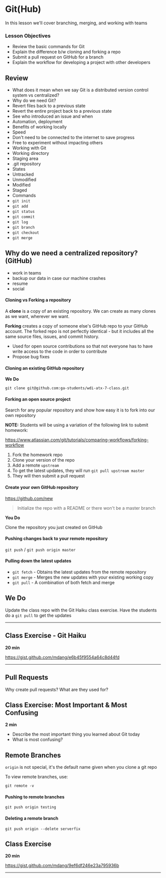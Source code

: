 # Git(Hub)

In this lesson we'll cover branching, merging, and working with teams

### Lesson Objectives

* Review the basic commands for Git
* Explain the difference b/w cloning and forking a repo
* Submit a pull request on GitHub for a branch
* Explain the workflow for developing a project with other developers

## Review

- What does it mean when we say Git is a distributed version control system vs centralized?
- Why do we need Git? 
 - Revert files back to a previous state
 - Revert the entire project back to a previous state
 - See who introduced an issue and when
 - Automation, deployment 
- Benefits of working locally
 - Speed
 - Don't need to be connected to the internet to save progress
 - Free to experiment without impacting others
- Working with Git
 - Working directory
 - Staging area
 - .git repository
- States 
 - Untracked
 - Unmodified
 - Modified
 - Staged
- Commands
 - `git init`
 - `git add`
 - `git status`
 - `git commit`
 - `git log`
 - `git branch`
 - `git checkout`
 - `git merge`

## Why do we need a centralized repository? (GitHub)

* work in teams
* backup our data in case our machine crashes
* resume
* social

#### Cloning vs Forking a repository

A **clone** is a copy of an existing repository. We can create as many clones as we want, wherever we want.

**Forking** creates a copy of someone else's GitHub repo to your GitHub account. The forked repo is not perfectly identical - but it includes all the same source files, issues, and commit history.
  - Used for open source contributions so that not everyone has to have write access to the code in order to contribute
  - Propose bug fixes

#### Cloning an existing GitHub repository 

**We Do**

``` git clone git@github.com:ga-students/wdi-atx-7-class.git ```

#### Forking an open source project

Search for any popular repository and show how easy it is to fork into our own repository

**NOTE:** Students will be using a variation of the following link to submit homework:

https://www.atlassian.com/git/tutorials/comparing-workflows/forking-workflow

1. Fork the homework repo
2. Clone your version of the repo 
3. Add a remote ```upstream``` 
4. To get the latest updates, they will run ``` git pull upstream master ```
5. They will then submit a pull request 

#### Create your own GitHub repository

https://github.com/new

> Initialize the repo with a README or there won't be a master branch

**You Do**

Clone the repository you just created on GitHub

#### Pushing changes back to your remote repository

``` git push ``` / ``` git push origin master ```

#### Pulling down the latest updates 

* ``` git fetch ``` - Obtains the latest updates from the remote repository
* ``` git merge ``` - Merges the new updates with your existing working copy
* ``` git pull ``` - A combination of both fetch and merge

## We Do

Update the class repo with the Git Haiku class exercise. Have the students do a ``` git pull ``` to get the updates

<hr>

## Class Exercise  - Git Haiku

**20 min**

https://gist.github.com/mdang/e6b45f9554a64c8d44fd

<hr>

## Pull Requests

Why create pull requests? What are they used for?

## Class Exercise: Most Important & Most Confusing

**2 min**

* Describe the most important thing you learned about Git today 
* What is most confusing? 

## Remote Branches

``` origin ``` is not special, it's the default name given when you clone a git repo

To view remote branches, use: 

``` 
git remote -v 
```

#### Pushing to remote branches

``` git push origin testing ```

#### Deleting a remote branch

``` git push origin --delete serverfix ```

## Class Exercise 

**20 min**

https://gist.github.com/mdang/9ef6df246e23a795936b

<hr>

